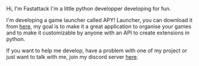 Hi, I'm Fastattack
I'm a little python developper developing for fun.

I'm developing a game launcher called APY! Launcher, you can download it from [here](https://github.com/fastattackv/APY-Launcher), my goal is to make it a great application to organise your games and to make it customizable by anyone with an API to create extensions in python.

If you want to help me develop, have a problem with one of my project or just want to talk with me, join my discord server [here](https://discord.gg/pHPkkpXhUV).
